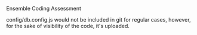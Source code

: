 Ensemble Coding Assessment

config/db.config.js would not be included in git for regular cases, however, for the sake of visibility of the code, it's uploaded.
